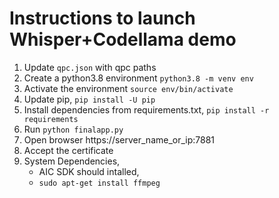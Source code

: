 # Instructions to launch Whisper+Codellama demo

1. Update `qpc.json` with qpc paths
2. Create a python3.8 environment `python3.8 -m venv env`
3. Activate the environment `source env/bin/activate`
4. Update pip, `pip install -U pip`
4. Install dependencies from requirements.txt, `pip install -r requirements`
4. Run `python finalapp.py`
5. Open browser https://server_name_or_ip:7881
6. Accept the certificate
7. System Dependencies, 
    - AIC SDK should intalled, 
    - `sudo apt-get install ffmpeg`


